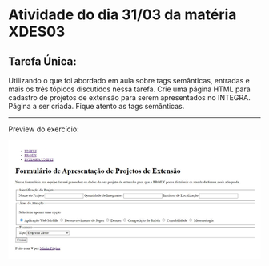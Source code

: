 <h1>Atividade do dia 31/03 da matéria XDES03</h1>
<h2>Tarefa Única:</h2>
<p>
Utilizando o que foi abordado em aula sobre tags semânticas, entradas e mais os três tópicos discutidos nessa tarefa. Crie
uma página HTML para cadastro de projetos de extensão para serem apresentados no INTEGRA.
Página a ser criada. Fique atento as tags semânticas.

</p>

<hr>

<p>
    Preview do exercício:
</p>

<img src = images/exercicio_preview.png />
